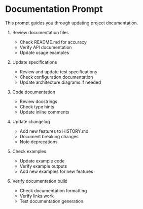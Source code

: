 # Documentation Prompt

This prompt guides you through updating project documentation.

1. Review documentation files
   - Check README.md for accuracy
   - Verify API documentation
   - Update usage examples

2. Update specifications
   - Review and update test specifications
   - Check configuration documentation
   - Update architecture diagrams if needed

3. Code documentation
   - Review docstrings
   - Check type hints
   - Update inline comments

4. Update changelog
   - Add new features to HISTORY.md
   - Document breaking changes
   - Note deprecations

5. Check examples
   - Update example code
   - Verify example outputs
   - Add new examples for new features

6. Verify documentation build
   - Check documentation formatting
   - Verify links work
   - Test documentation generation
